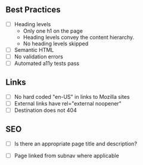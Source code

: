 ## Best Practices

- [ ] Heading levels
    - Only one h1 on the page
    - Heading levels convey the content hierarchy.
    - No heading levels skipped
- [ ] Semantic HTML
- [ ] No validation errors
- [ ] Automated a11y tests pass

## Links

- [ ] No hard coded "en-US" in links to Mozilla sites
- [ ] External links have rel="external noopener"
- [ ] Destination does not 404

## SEO

- [ ] Is there an appropriate page title and description?
- [ ] Page linked from subnav where applicable

